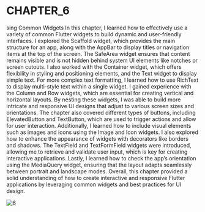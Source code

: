 # CHAPTER_6

sing Common Widgets
In this chapter, I learned how to effectively use a variety of common Flutter widgets to build dynamic and user-friendly interfaces. I explored the Scaffold widget, which provides the main structure for an app, along with the AppBar to display titles or navigation items at the top of the screen. The SafeArea widget ensures that content remains visible and is not hidden behind system UI elements like notches or screen cutouts. I also worked with the Container widget, which offers flexibility in styling and positioning elements, and the Text widget to display simple text. For more complex text formatting, I learned how to use RichText to display multi-style text within a single widget.
I gained experience with the Column and Row widgets, which are essential for creating vertical and horizontal layouts. By nesting these widgets, I was able to build more intricate and responsive UI designs that adjust to various screen sizes and orientations. The chapter also covered different types of buttons, including ElevatedButton and TextButton, which are used to trigger actions and allow for user interaction.
Additionally, I learned how to include visual elements such as images and icons using the Image and Icon widgets. I also explored how to enhance the appearance of widgets with decorators like borders and shadows. The TextField and TextFormField widgets were introduced, allowing me to retrieve and validate user input, which is key for creating interactive applications.
Lastly, I learned how to check the app’s orientation using the MediaQuery widget, ensuring that the layout adapts seamlessly between portrait and landscape modes. Overall, this chapter provided a solid understanding of how to create interactive and responsive Flutter applications by leveraging common widgets and best practices for UI design.

![6](https://github.com/user-attachments/assets/98599ded-028c-4539-b71e-c9d323660150)
